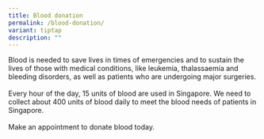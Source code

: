 ```yaml
---
title: Blood donation
permalink: /blood-donation/
variant: tiptap
description: ""
---
```

<p>Blood is needed to save lives in times of emergencies and to sustain the lives of those with medical conditions, like leukemia, thalassaemia and bleeding disorders, as well as patients who are undergoing major surgeries.<br><br>Every hour of the day, 15 units of blood are used in Singapore. We need to collect about 400 units of blood daily to meet the blood needs of patients in Singapore.&nbsp;<br><br>Make an appointment to donate blood today.</p><p></p><p></p>